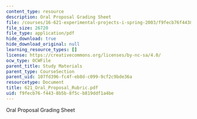 ```yaml
---
content_type: resource
description: Oral Proposal Grading Sheet
file: /courses/16-621-experimental-projects-i-spring-2003/f9fecb76f4438b5b8f5cb819ddf1a4be_621_Oral_Proposal_Rubric.pdf
file_size: 26720
file_type: application/pdf
hide_download: true
hide_download_original: null
learning_resource_types: []
license: https://creativecommons.org/licenses/by-nc-sa/4.0/
ocw_type: OCWFile
parent_title: Study Materials
parent_type: CourseSection
parent_uid: 107fd396-fc4f-eb8d-c099-9cf2c9bde36a
resourcetype: Document
title: 621_Oral_Proposal_Rubric.pdf
uid: f9fecb76-f443-8b5b-8f5c-b819ddf1a4be
---
```

Oral Proposal Grading Sheet